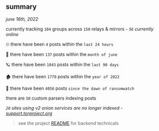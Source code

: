 
## summary
_june 16th, 2022_

currently tracking `104` groups across `150` relays & mirrors - _`56` currently online_

⏲ there have been `4` posts within the `last 24 hours`

🦈 there have been `137` posts within the `month of june`

🪐 there have been `1043` posts within the `last 90 days`

🏚 there have been `1770` posts within the `year of 2022`

🦕 there have been `4056` posts `since the dawn of ransomwatch`

there are `50` custom parsers indexing posts

_`20` sites using v2 onion services are no longer indexed - [support.torproject.org](https://support.torproject.org/onionservices/v2-deprecation/)_

> see the project [README](https://github.com/joshhighet/ransomwatch#ransomwatch--) for backend technicals
